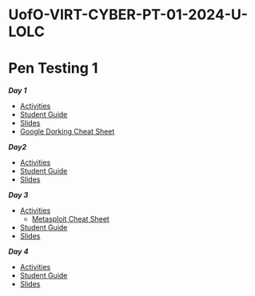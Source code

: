 # UofO-VIRT-CYBER-PT-01-2024-U-LOLC


# Pen Testing 1

**_Day 1_**
- [Activities](https://git.bootcampcontent.com/University-of-Oregon/UofO-VIRT-CYBER-PT-01-2024-U-LOLC/-/tree/main/16-Pentesting-1/1/Activities?ref_type=heads)
- [Student Guide](https://git.bootcampcontent.com/University-of-Oregon/UofO-VIRT-CYBER-PT-01-2024-U-LOLC/-/blob/main/16-Pentesting-1/1/studentguide.md?ref_type=heads)
- [Slides](https://docs.google.com/presentation/d/1BuiM4MgbggD9qWxRj88VRduzj7jhDY_OgjfExQ-bUX8)
- [Google Dorking Cheat Sheet](https://git.bootcampcontent.com/University-of-Oregon/UofO-VIRT-CYBER-PT-01-2024-U-LOLC/-/blob/main/16-Pentesting-1/1/resources/GoogleCheatSheet.pdf?ref_type=heads)

**_Day2_**
- [Activities](https://git.bootcampcontent.com/University-of-Oregon/UofO-VIRT-CYBER-PT-01-2024-U-LOLC/-/tree/main/16-Pentesting-1/2/activities?ref_type=heads)
- [Student Guide](https://git.bootcampcontent.com/University-of-Oregon/UofO-VIRT-CYBER-PT-01-2024-U-LOLC/-/blob/main/16-Pentesting-1/2/studentguide.md?ref_type=heads)
- [Slides](https://docs.google.com/presentation/d/1LBEdsvKdnvia0hg1qKy9VbmrGQDE8IRmpTDO1sAP-PE/edit#slide=id.g4789b2c72f_0_6)

**_Day 3_**
- [Activities](https://git.bootcampcontent.com/University-of-Oregon/UofO-VIRT-CYBER-PT-01-2024-U-LOLC/-/tree/main/16-Pentesting-1/3/activities?ref_type=heads)
    - [Metasploit Cheat Sheet](https://git.bootcampcontent.com/University-of-Oregon/UofO-VIRT-CYBER-PT-01-2024-U-LOLC/-/blob/main/16-Pentesting-1/3/resources/Metasploit-Cheat-Sheet.jpg?ref_type=heads)
- [Student Guide](https://git.bootcampcontent.com/University-of-Oregon/UofO-VIRT-CYBER-PT-01-2024-U-LOLC/-/blob/main/16-Pentesting-1/3/studentguide.md?ref_type=heads)
- [Slides](https://docs.google.com/presentation/d/1bJi5vAyZoZXCJBuVOCL9o5wRfMhThK19CD2VEHeeUng/edit#slide=id.g4789b2c72f_0_6)

**_Day 4_**
- [Activities](https://git.bootcampcontent.com/University-of-Oregon/UofO-VIRT-CYBER-PT-01-2024-U-LOLC/-/tree/main/16-Pentesting-1/4/activities?ref_type=heads)
- [Student Guide](https://git.bootcampcontent.com/University-of-Oregon/UofO-VIRT-CYBER-PT-01-2024-U-LOLC/-/blob/main/16-Pentesting-1/4/studentguide.md?ref_type=heads)
- [Slides](https://docs.google.com/presentation/d/1i4kLphYDvYzaS1aXfo5XsFCenrT4aSCjn-w6JuxKiQo/edit#slide=id.g4789b2c72f_0_6)

